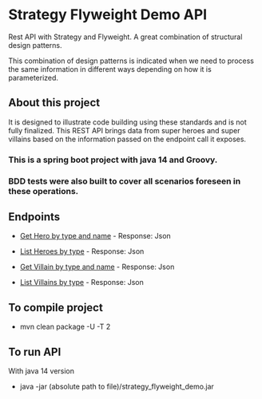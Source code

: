 # Strategy Flyweight Demo API
Rest API with Strategy and Flyweight.  A great combination of structural design patterns.

This combination of design patterns is indicated when we need to process the same information in different ways depending on how it is parameterized.

## About this project

It is designed to illustrate code building using these standards and is not fully finalized. This REST API brings data from super heroes and super villains based on the information passed on the endpoint call it exposes.

### This is a spring boot project with java 14 and Groovy.

### BDD tests were also built to cover all scenarios foreseen in these operations.

## Endpoints

- [Get Hero by type and name](http://localhost:8180/super/HERO/Batman) - Response: Json
- [List Heroes by type](http://localhost:8180/super/HERO) - Response: Json

- [Get Villain by type and name](http://localhost:8180/super/VILLAIN/Joker) - Response: Json
- [List Villains by type](http://localhost:8180/VILLAIN/HERO) - Response: Json

## To compile project

- mvn clean package -U -T 2

## To run API

With java 14 version

- java -jar (absolute path to file)/strategy_flyweight_demo.jar
